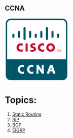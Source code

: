 ## CCNA 

<a href="link"><img src="https://github.com/amin-amani/CCNA/blob/main/doc/CCNA.png" alt="CCNA ||" width="200"/></a>

# Topics:

1. [Static Routing](https://github.com/amin-amani/CCNA/tree/main/Session1#readme)
2. [RIP](https://github.com/amin-amani/CCNA/tree/main/Session2#readme)
3. [BGP](https://github.com/amin-amani/CCNA/tree/main/Session3#readme)
4. [EIGRP](https://github.com/amin-amani/CCNA/tree/main/Session4#readme)
